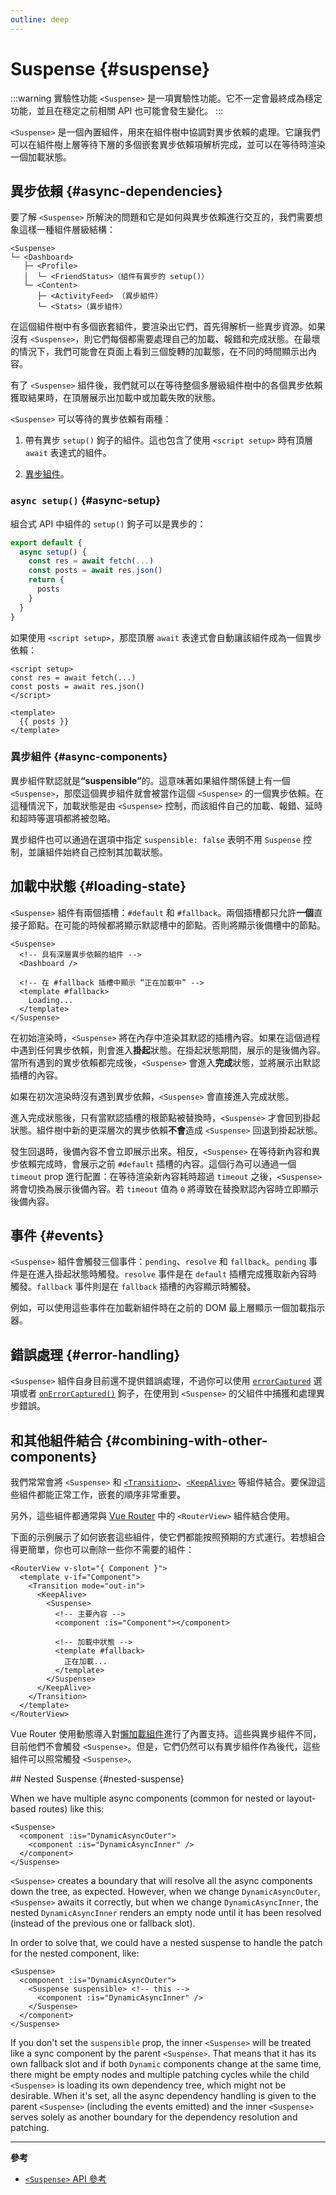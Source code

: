 ```yaml
---
outline: deep
---
```


# Suspense {#suspense}

:::warning 實驗性功能
`<Suspense>` 是一項實驗性功能。它不一定會最終成為穩定功能，並且在穩定之前相關 API 也可能會發生變化。
:::

`<Suspense>` 是一個內置組件，用來在組件樹中協調對異步依賴的處理。它讓我們可以在組件樹上層等待下層的多個嵌套異步依賴項解析完成，並可以在等待時渲染一個加載狀態。

## 異步依賴 {#async-dependencies}

要了解 `<Suspense>` 所解決的問題和它是如何與異步依賴進行交互的，我們需要想象這樣一種組件層級結構：

```
<Suspense>
└─ <Dashboard>
   ├─ <Profile>
   │  └─ <FriendStatus>（組件有異步的 setup()）
   └─ <Content>
      ├─ <ActivityFeed> （異步組件）
      └─ <Stats>（異步組件）
```

在這個組件樹中有多個嵌套組件，要渲染出它們，首先得解析一些異步資源。如果沒有 `<Suspense>`，則它們每個都需要處理自己的加載、報錯和完成狀態。在最壞的情況下，我們可能會在頁面上看到三個旋轉的加載態，在不同的時間顯示出內容。

有了 `<Suspense>` 組件後，我們就可以在等待整個多層級組件樹中的各個異步依賴獲取結果時，在頂層展示出加載中或加載失敗的狀態。

`<Suspense>` 可以等待的異步依賴有兩種：

1. 帶有異步 `setup()` 鉤子的組件。這也包含了使用 `<script setup>` 時有頂層 `await` 表達式的組件。

2. [異步組件](/guide/components/async)。

### `async setup()` {#async-setup}

組合式 API 中組件的 `setup()` 鉤子可以是異步的：

```js
export default {
  async setup() {
    const res = await fetch(...)
    const posts = await res.json()
    return {
      posts
    }
  }
}
```

如果使用 `<script setup>`，那麼頂層 `await` 表達式會自動讓該組件成為一個異步依賴：

```vue
<script setup>
const res = await fetch(...)
const posts = await res.json()
</script>

<template>
  {{ posts }}
</template>
```

### 異步組件 {#async-components}

異步組件默認就是<strong>“suspensible”</strong>的。這意味著如果組件關係鏈上有一個 `<Suspense>`，那麼這個異步組件就會被當作這個 `<Suspense>` 的一個異步依賴。在這種情況下，加載狀態是由 `<Suspense>` 控制，而該組件自己的加載、報錯、延時和超時等選項都將被忽略。

異步組件也可以通過在選項中指定 `suspensible: false` 表明不用 `Suspense` 控制，並讓組件始終自己控制其加載狀態。

## 加載中狀態 {#loading-state}

`<Suspense>` 組件有兩個插槽：`#default` 和 `#fallback`。兩個插槽都只允許**一個**直接子節點。在可能的時候都將顯示默認槽中的節點。否則將顯示後備槽中的節點。

```vue-html
<Suspense>
  <!-- 具有深層異步依賴的組件 -->
  <Dashboard />

  <!-- 在 #fallback 插槽中顯示 “正在加載中” -->
  <template #fallback>
    Loading...
  </template>
</Suspense>
```

在初始渲染時，`<Suspense>` 將在內存中渲染其默認的插槽內容。如果在這個過程中遇到任何異步依賴，則會進入**掛起**狀態。在掛起狀態期間，展示的是後備內容。當所有遇到的異步依賴都完成後，`<Suspense>` 會進入**完成**狀態，並將展示出默認插槽的內容。

如果在初次渲染時沒有遇到異步依賴，`<Suspense>` 會直接進入完成狀態。

進入完成狀態後，只有當默認插槽的根節點被替換時，`<Suspense>` 才會回到掛起狀態。組件樹中新的更深層次的異步依賴**不會**造成 `<Suspense>` 回退到掛起狀態。

發生回退時，後備內容不會立即展示出來。相反，`<Suspense>` 在等待新內容和異步依賴完成時，會展示之前 `#default` 插槽的內容。這個行為可以通過一個 `timeout` prop 進行配置：在等待渲染新內容耗時超過 `timeout` 之後，`<Suspense>` 將會切換為展示後備內容。若 `timeout` 值為 `0` 將導致在替換默認內容時立即顯示後備內容。

## 事件 {#events}

`<Suspense>` 組件會觸發三個事件：`pending`、`resolve` 和 `fallback`。`pending` 事件是在進入掛起狀態時觸發。`resolve` 事件是在 `default` 插槽完成獲取新內容時觸發。`fallback` 事件則是在 `fallback` 插槽的內容顯示時觸發。

例如，可以使用這些事件在加載新組件時在之前的 DOM 最上層顯示一個加載指示器。

## 錯誤處理 {#error-handling}

`<Suspense>` 組件自身目前還不提供錯誤處理，不過你可以使用 [`errorCaptured`](/api/options-lifecycle#errorcaptured) 選項或者 [`onErrorCaptured()`](/api/composition-api-lifecycle#onerrorcaptured) 鉤子，在使用到 `<Suspense>` 的父組件中捕獲和處理異步錯誤。

## 和其他組件結合 {#combining-with-other-components}

我們常常會將 `<Suspense>` 和 [`<Transition>`](./transition)、[`<KeepAlive>`](./keep-alive) 等組件結合。要保證這些組件都能正常工作，嵌套的順序非常重要。

另外，這些組件都通常與 [Vue Router](https://router.vuejs.org/zh/) 中的 `<RouterView>` 組件結合使用。

下面的示例展示了如何嵌套這些組件，使它們都能按照預期的方式運行。若想組合得更簡單，你也可以刪除一些你不需要的組件：

```vue-html
<RouterView v-slot="{ Component }">
  <template v-if="Component">
    <Transition mode="out-in">
      <KeepAlive>
        <Suspense>
          <!-- 主要內容 -->
          <component :is="Component"></component>

          <!-- 加載中狀態 -->
          <template #fallback>
            正在加載...
          </template>
        </Suspense>
      </KeepAlive>
    </Transition>
  </template>
</RouterView>
```

Vue Router 使用動態導入對[懶加載組件](https://router.vuejs.org/zh/guide/advanced/lazy-loading.html)進行了內置支持。這些與異步組件不同，目前他們不會觸發 `<Suspense>`。但是，它們仍然可以有異步組件作為後代，這些組件可以照常觸發 `<Suspense>`。

<!-- TODO: translation -->## Nested Suspense {#nested-suspense}

When we have multiple async components (common for nested or layout-based routes) like this:

```vue-html
<Suspense>
  <component :is="DynamicAsyncOuter">
    <component :is="DynamicAsyncInner" />
  </component>
</Suspense>
```

`<Suspense>` creates a boundary that will resolve all the async components down the tree, as expected. However, when we change `DynamicAsyncOuter`, `<Suspense>` awaits it correctly, but when we change `DynamicAsyncInner`, the nested `DynamicAsyncInner` renders an empty node until it has been resolved (instead of the previous one or fallback slot).

In order to solve that, we could have a nested suspense to handle the patch for the nested component, like:

```vue-html
<Suspense>
  <component :is="DynamicAsyncOuter">
    <Suspense suspensible> <!-- this -->
      <component :is="DynamicAsyncInner" />
    </Suspense>
  </component>
</Suspense>
```

If you don't set the `suspensible` prop, the inner `<Suspense>` will be treated like a sync component by the parent `<Suspense>`. That means that it has its own fallback slot and if both `Dynamic` components change at the same time, there might be empty nodes and multiple patching cycles while the child `<Suspense>` is loading its own dependency tree, which might not be desirable. When it's set, all the async dependency handling is given to the parent `<Suspense>` (including the events emitted) and the inner `<Suspense>` serves solely as another boundary for the dependency resolution and patching.

---

**參考**

- [`<Suspense>` API 參考](/api/built-in-components#suspense)
